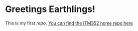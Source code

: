 # Greetings Earthlings!
This is my first *repo*.
[You can find the ITM352 home repo here](https://dport96.github.io/ITM352/)
